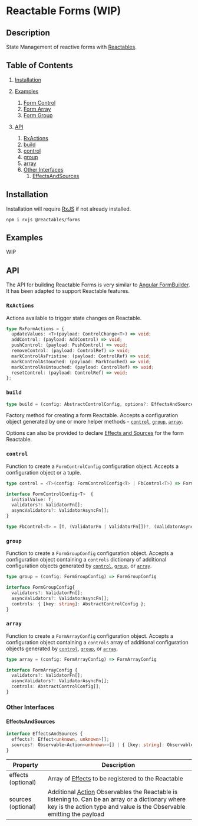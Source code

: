 # Reactable Forms (WIP)

## Description

State Management of reactive forms with [Reactables](https://github.com/reactables/reactables/tree/main/packages/core).

## Table of Contents

1. [Installation](#installation)
1. [Examples](#examples)
    1. [Form Control](#form-control)
    1. [Form Array](#form-array)
    1. [Form Group](#form-group)

1. [API](#api)
    1. [RxActions](#api-actions)
    1. [build](#api-build)
    1. [control](#api-control)
    1. [group](#api-group)
    1. [array](#api-array)
    1. [Other Interfaces](#interfaces)
        1. [EffectsAndSources](#effects-sources)


## Installation <a name="installation"></a>

Installation will require [RxJS](https://rxjs.dev/) if not already installed.

`npm i rxjs @reactables/forms`

## Examples <a name="examples"></a>

WIP

## API <a name="api"></a>

The API for building Reactable Forms is very similar to [Angular FormBuilder](https://angular.io/api/forms/FormBuilder). It has been adapted to support Reactable features.

### `RxActions` <a name="api-actions"></a>

Actions available to trigger state changes on Reactable.

```typescript
type RxFormActions = {
  updateValues: <T>(payload: ControlChange<T>) => void;
  addControl: (payload: AddControl) => void;
  pushControl: (payload: PushControl) => void;
  removeControl: (payload: ControlRef) => void;
  markControlAsPristine: (payload: ControlRef) => void;
  markControlAsTouched: (payload: MarkTouched) => void;
  markControlAsUntouched: (payload: ControlRef) => void;
  resetControl: (payload: ControlRef) => void;
};
```

### `build` <a name="api-build"></a>

```typescript
type build = (config: AbstractControlConfig, options?: EffectsAndSources) => Reactable<Form<unknown>, RxFormActions>
```

Factory method for creating a form Reactable. Accepts a configuration object generated by one or more helper methods - [`control`](#api-control), [`group`](#api-group), [`array`](#api-array).

Options can also be provided to declare [Effects and Sources](#effects-sources) for the form Reactable.

### `control` <a name="api-control"></a>

Function to create a `FormControlConfig` configuration object. Accepts a configuration object or a tuple.
```typescript
type control = <T>(config: FormControlConfig<T> | FbControl<T>) => FormControlConfig<T>

interface FormControlConfig<T>  {
  initialValue: T;
  validators?: ValidatorFn[];
  asyncValidators?: ValidatorAsyncFn[];
}

type FbControl<T> = [T, (ValidatorFn | ValidatorFn[])?, (ValidatorAsyncFn | ValidatorAsyncFn[])?];
```

### `group` <a name="api-group"></a>

Function to create a `FormGroupConfig` configuration object. Accepts a configuration object containing a `controls` dictionary of additional configuration objects generated by [`control`](#api-control), [`group`](#api-group), or [`array`](#api-array).

```typescript
type group = (config: FormGroupConfig) => FormGroupConfig

interface FormGroupConfig{
  validators?: ValidatorFn[];
  asyncValidators?: ValidatorAsyncFn[];
  controls: { [key: string]: AbstractControlConfig };
}
```
### `array` <a name="api-array"></a>

Function to create a `FormArrayConfig` configuration object. Accepts a configuration object containing a `controls` array of additional configuration objects generated by [`control`](#api-control), [`group`](#api-group), or [`array`](#api-array).

```typescript
type array = (config: FormArrayConfig) => FormArrayConfig

interface FormArrayConfig {
  validators?: ValidatorFn[];
  asyncValidators?: ValidatorAsyncFn[];
  controls: AbstractControlConfig[];
}
```

### Other Interfaces <a name="interfaces"></a>

#### EffectsAndSources <a name="effects-sources"></a>
```typescript
interface EffectsAndSources {
  effects?: Effect<unknown, unknown>[];
  sources?: Observable<Action<unknown>>[] | { [key: string]: Observable<unknown> };
}
```
| Property | Description |
| -------- | ----------- |
| effects (optional) | Array of [Effects](https://github.com/reactables/reactables/tree/main/packages/core#api-effect) to be registered to the Reactable |
| sources (optional) | Additional [Action](https://github.com/reactables/reactables/tree/main/packages/core#action-) Observables the Reactable is listening to. Can be an array or a dictionary where key is the action type and value is the Observable emitting the payload |
